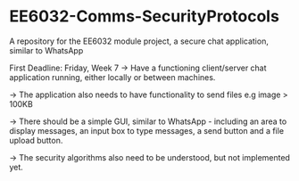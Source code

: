 # EE6032-Comms-SecurityProtocols
A repository for the EE6032 module project, a secure chat application, similar to WhatsApp

First Deadline: Friday, Week 7
 -> Have a functioning client/server chat application running, either locally or between machines.
 
 -> The application also needs to have functionality to send files e.g image > 100KB
 
 -> There should be a simple GUI, similar to WhatsApp - including an area to display messages, an input box to type messages, a send button and a file upload button.
 
 -> The security algorithms also need to be understood, but not implemented yet.
